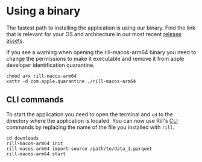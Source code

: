# Using a binary
The fastest path to installing the application is using our binary. Find the link that is relevant for your OS and architecture in our most recent [release assets](/notes).

If you see a warning when opening the rill-macos-arm64 binary you need to change the permissions to make it executable and remove it from apple developer identification quarantine.
```
chmod a+x rill-macos-arm64
xattr -d com.apple.quarantine ./rill-macos-arm64
```

## CLI commands
To start the application you need to open the terminal and `cd` to the directory where the application is located. You can now use Rill's [CLI](../cli.md) commands by replacing the name of the file you installed with `rill`.
```
cd downloads
rill-macos-arm64 init
rill-macos-arm64 import-source /path/to/data_1.parquet
rill-macos-arm64 start
```
